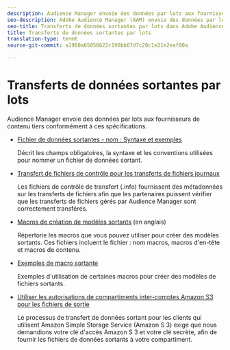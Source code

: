 ```yaml
---
description: Audience Manager envoie des données par lots aux fournisseurs de contenu tiers conformément à ces spécifications.
seo-description: Adobe Audience Manager (AAM) envoie des données par lots aux fournisseurs de contenu tiers conformément à ces spécifications.
seo-title: Transferts de données sortantes par lots dans Adobe Audience Manager (AAM)
title: Transferts de données sortantes par lots
translation-type: tm+mt
source-git-commit: a1960a65058622c198bb07d7c20c1e21e2eaf00a

---
```



# Transferts de données sortantes par lots

Audience Manager envoie des données par lots aux fournisseurs de contenu tiers conformément à ces spécifications.

* [Fichier de données sortantes - nom : Syntaxe et exemples](/help/using/integration/receiving-audience-data/batch-outbound-transfers/outbound-file-name-contents.md)

   Décrit les champs obligatoires, la syntaxe et les conventions utilisées pour nommer un fichier de données sortant.

* [Transfert de fichiers de contrôle pour les transferts de fichiers journaux](/help/using/integration/receiving-audience-data/batch-outbound-transfers/transfer-control-files.md)

   Les fichiers de contrôle de transfert (.info) fournissent des métadonnées sur les transferts de fichiers afin que les partenaires puissent vérifier que les transferts de fichiers gérés par Audience Manager sont correctement transférés.

* [Macros de création de modèles sortants](/help/using/integration/receiving-audience-data/batch-outbound-transfers/outbound-template-macros.md) (en anglais)

   Répertorie les macros que vous pouvez utiliser pour créer des modèles sortants. Ces fichiers incluent le fichier : nom macros, macros d&#39;en-tête et macros de contenu.

* [Exemples de macro sortante](/help/using/integration/receiving-audience-data/batch-outbound-transfers/outbound-macro-examples.md)

   Exemples d&#39;utilisation de certaines macros pour créer des modèles de fichiers sortants.

* [Utiliser les autorisations de compartiments inter-comptes Amazon S3 pour les fichiers de sortie](/help/using/integration/receiving-audience-data/batch-outbound-transfers/authorize-s3-cross-bucket.md)

   Le processus de transfert de données sortant pour les clients qui utilisent Amazon Simple Storage Service (Amazon S 3) exige que nous demandions votre clé d&#39;accès Amazon S 3 et votre clé secrète, afin de fournir les fichiers de données sortants à votre compartiment.
